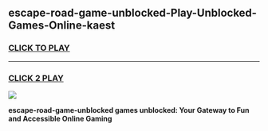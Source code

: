
## escape-road-game-unblocked-Play-Unblocked-Games-Online-kaest
<h3>
<a href="https://premium76.site?title=escape-road-game-unblocked&ref=24A">CLICK TO PLAY</a></h3>
<hr>

<h3>
<a href="https://premium76.site?title=escape-road-game-unblocked&ref=24A">CLICK 2 PLAY</a>
  
</h3>

<a href="https://premium76.site?title=escape-road-game-unblocked&ref=24A"><img src="https://clearcache.store/games.png"></a>


**escape-road-game-unblocked games unblocked: Your Gateway to Fun and Accessible Online Gaming**
